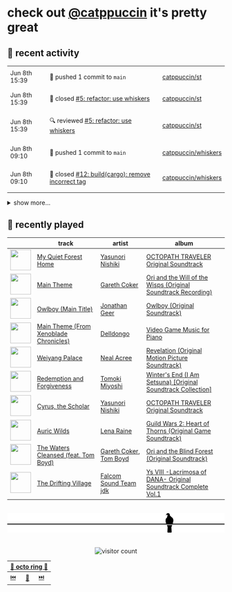 # check out [@catppuccin](https://github.com/catppuccin) it's pretty great

## 📅 recent activity

<!-- SCRIPT:REPLACE:GITHUB -->
<table>
<tbody>
<tr>
<td><span title='2024-06-08T15:39:49+00:00'>Jun 8th 15:39</span></td>
<td>

🚢 pushed 1 commit to `main`

</td>
<td>

[catppuccin/st](https://github.com/catppuccin/st)

</td>
</tr>
<tr>
<td><span title='2024-06-08T15:39:48+00:00'>Jun 8th 15:39</span></td>
<td>

🎉 closed [#5: refactor: use whiskers](https://github.com/catppuccin/st/pull/5)

</td>
<td>

[catppuccin/st](https://github.com/catppuccin/st)

</td>
</tr>
<tr>
<td><span title='2024-06-08T15:39:25+00:00'>Jun 8th 15:39</span></td>
<td>

🔍 reviewed [#5: refactor: use whiskers](https://github.com/catppuccin/st/pull/5)

</td>
<td>

[catppuccin/st](https://github.com/catppuccin/st)

</td>
</tr>
<tr>
<td><span title='2024-06-08T09:10:16+00:00'>Jun 8th 09:10</span></td>
<td>

🚢 pushed 1 commit to `main`

</td>
<td>

[catppuccin/whiskers](https://github.com/catppuccin/whiskers)

</td>
</tr>
<tr>
<td><span title='2024-06-08T09:10:16+00:00'>Jun 8th 09:10</span></td>
<td>

🎉 closed [#12: build(cargo): remove incorrect tag](https://github.com/catppuccin/whiskers/pull/12)

</td>
<td>

[catppuccin/whiskers](https://github.com/catppuccin/whiskers)

</td>
</tr>
</tbody>
</table>

<details>
<summary>show more...</summary>
<table>
<tbody>
<tr>
<td><span title='2024-06-07T22:18:46+00:00'>Jun 7th 22:18</span></td>
<td>

💬 commented on [#16: Bat theme looks different than same theme in Helix?](https://github.com/catppuccin/bat/issues/16)

</td>
<td>

[catppuccin/bat](https://github.com/catppuccin/bat)

</td>
</tr>
<tr>
<td><span title='2024-06-07T19:23:07+00:00'>Jun 7th 19:23</span></td>
<td>

💬 commented on [#45: docs: update previews](https://github.com/catppuccin/helix/pull/45)

</td>
<td>

[catppuccin/helix](https://github.com/catppuccin/helix)

</td>
</tr>
<tr>
<td><span title='2024-06-07T19:14:32+00:00'>Jun 7th 19:14</span></td>
<td>

💬 commented on [#16: Bat theme looks different than same theme in Helix?](https://github.com/catppuccin/bat/issues/16)

</td>
<td>

[catppuccin/bat](https://github.com/catppuccin/bat)

</td>
</tr>
<tr>
<td><span title='2024-06-07T19:12:15+00:00'>Jun 7th 19:12</span></td>
<td>

🚢 pushed 1 commit to `main`

</td>
<td>

[catppuccin/helix](https://github.com/catppuccin/helix)

</td>
</tr>
<tr>
<td><span title='2024-06-07T19:12:14+00:00'>Jun 7th 19:12</span></td>
<td>

🎉 closed [#45: docs: update previews](https://github.com/catppuccin/helix/pull/45)

</td>
<td>

[catppuccin/helix](https://github.com/catppuccin/helix)

</td>
</tr>
<tr>
<td><span title='2024-06-07T19:12:11+00:00'>Jun 7th 19:12</span></td>
<td>

💬 commented on [#45: docs: update previews](https://github.com/catppuccin/helix/pull/45)

</td>
<td>

[catppuccin/helix](https://github.com/catppuccin/helix)

</td>
</tr>
<tr>
<td><span title='2024-06-07T19:10:24+00:00'>Jun 7th 19:10</span></td>
<td>

🚢 pushed 1 commit to `main`

</td>
<td>

[catppuccin/helix](https://github.com/catppuccin/helix)

</td>
</tr>
<tr>
<td><span title='2024-06-07T19:10:24+00:00'>Jun 7th 19:10</span></td>
<td>

🎉 closed [#46: feat: use blue html/xml tags](https://github.com/catppuccin/helix/pull/46)

</td>
<td>

[catppuccin/helix](https://github.com/catppuccin/helix)

</td>
</tr>
<tr>
<td><span title='2024-06-07T19:10:14+00:00'>Jun 7th 19:10</span></td>
<td>

🚀 opened [#46: feat: use blue html/xml tags](https://github.com/catppuccin/helix/pull/46)

</td>
<td>

[catppuccin/helix](https://github.com/catppuccin/helix)

</td>
</tr>
<tr>
<td><span title='2024-06-07T18:59:27+00:00'>Jun 7th 18:59</span></td>
<td>

🚢 pushed 1 commit to `main`

</td>
<td>

[catppuccin/helix](https://github.com/catppuccin/helix)

</td>
</tr>
<tr>
<td><span title='2024-06-07T18:59:27+00:00'>Jun 7th 18:59</span></td>
<td>

🎉 closed [#44: docs: update readme with whiskers instructions](https://github.com/catppuccin/helix/pull/44)

</td>
<td>

[catppuccin/helix](https://github.com/catppuccin/helix)

</td>
</tr>
<tr>
<td><span title='2024-06-07T18:57:57+00:00'>Jun 7th 18:57</span></td>
<td>

🚀 opened [#44: docs: update readme with whiskers instructions](https://github.com/catppuccin/helix/pull/44)

</td>
<td>

[catppuccin/helix](https://github.com/catppuccin/helix)

</td>
</tr>
<tr>
<td><span title='2024-06-07T18:54:27+00:00'>Jun 7th 18:54</span></td>
<td>

💬 commented on [#43: refactor: use whiskers](https://github.com/catppuccin/helix/pull/43)

</td>
<td>

[catppuccin/helix](https://github.com/catppuccin/helix)

</td>
</tr>
<tr>
<td><span title='2024-06-07T18:54:24+00:00'>Jun 7th 18:54</span></td>
<td>

🚢 pushed 1 commit to `main`

</td>
<td>

[catppuccin/helix](https://github.com/catppuccin/helix)

</td>
</tr>
<tr>
<td><span title='2024-06-07T18:54:23+00:00'>Jun 7th 18:54</span></td>
<td>

🎉 closed [#43: refactor: use whiskers](https://github.com/catppuccin/helix/pull/43)

</td>
<td>

[catppuccin/helix](https://github.com/catppuccin/helix)

</td>
</tr>
</tbody>
</table>
</details>
<!-- SCRIPT:REPLACE:GITHUB -->

## 🎵 recently played

<!-- SCRIPT:REPLACE:SPOTIFY -->
| | track | artist | album |
| - | - | - | - |
| <img src="https://i.scdn.co/image/ab67616d00004851a9509557a1a0b0c61a2bbbbe" width="48" height="48"> | [My Quiet Forest Home](https://open.spotify.com/track/7leSzVoqC7jn063arNWF5M) | [Yasunori Nishiki](https://open.spotify.com/artist/0Ph31fnwwrbxz5d7mEE1Zv) | [OCTOPATH TRAVELER Original Soundtrack](https://open.spotify.com/track/7leSzVoqC7jn063arNWF5M) |
| <img src="https://i.scdn.co/image/ab67616d00004851c20c278a68424850767e4d9e" width="48" height="48"> | [Main Theme](https://open.spotify.com/track/0BqVTj3PfExdgXUu4vq7tb) | [Gareth Coker](https://open.spotify.com/artist/1I9Hqy4QnMyVhZwRM2r41B) | [Ori and the Will of the Wisps (Original Soundtrack Recording)](https://open.spotify.com/track/0BqVTj3PfExdgXUu4vq7tb) |
| <img src="https://i.scdn.co/image/ab67616d00004851b75eff74c777e8ca8afdf363" width="48" height="48"> | [Owlboy (Main Title)](https://open.spotify.com/track/4GaiNWFqfSPO6Cur87SEyL) | [Jonathan Geer](https://open.spotify.com/artist/6fyUMxz3J2qb6Nq6HhCCGt) | [Owlboy (Original Soundtrack)](https://open.spotify.com/track/4GaiNWFqfSPO6Cur87SEyL) |
| <img src="https://i.scdn.co/image/ab67616d00004851cf14c6f152666450ea9007c6" width="48" height="48"> | [Main Theme (From Xenoblade Chronicles)](https://open.spotify.com/track/14kc7PSDy0leGPpwLSQvJY) | [Delldongo](https://open.spotify.com/artist/17w9Ep8TUtG2H6CU1d2KqT) | [Video Game Music for Piano](https://open.spotify.com/track/14kc7PSDy0leGPpwLSQvJY) |
| <img src="https://i.scdn.co/image/ab67616d00004851e46325c725a9225daa344634" width="48" height="48"> | [Weiyang Palace](https://open.spotify.com/track/0spHIesgfeSjgKsNQdamWI) | [Neal Acree](https://open.spotify.com/artist/5mocQZIZJJsA389LmLpCkk) | [Revelation (Original Motion Picture Soundtrack)](https://open.spotify.com/track/0spHIesgfeSjgKsNQdamWI) |
| <img src="https://i.scdn.co/image/ab67616d0000485108ef8f213c161fa5b8d5b4f6" width="48" height="48"> | [Redemption and Forgiveness](https://open.spotify.com/track/5ywMkKq4ShehR8i3h3dIlU) | [Tomoki Miyoshi](https://open.spotify.com/artist/2OAgpK4uA8zE1zSoqhuiim) | [Winter's End (I Am Setsuna) [Original Soundtrack Collection]](https://open.spotify.com/track/5ywMkKq4ShehR8i3h3dIlU) |
| <img src="https://i.scdn.co/image/ab67616d00004851a9509557a1a0b0c61a2bbbbe" width="48" height="48"> | [Cyrus, the Scholar](https://open.spotify.com/track/7s9kNkigXIvtZgoEzxUgwQ) | [Yasunori Nishiki](https://open.spotify.com/artist/0Ph31fnwwrbxz5d7mEE1Zv) | [OCTOPATH TRAVELER Original Soundtrack](https://open.spotify.com/track/7s9kNkigXIvtZgoEzxUgwQ) |
| <img src="https://i.scdn.co/image/ab67616d00004851a781482f8ecfa47f38cddded" width="48" height="48"> | [Auric Wilds](https://open.spotify.com/track/2rRN0DrF3McDNVsSA84IEh) | [Lena Raine](https://open.spotify.com/artist/3Ww8GMbCDMAGwJJ2hd7z7z) | [Guild Wars 2: Heart of Thorns (Original Game Soundtrack)](https://open.spotify.com/track/2rRN0DrF3McDNVsSA84IEh) |
| <img src="https://i.scdn.co/image/ab67616d0000485171b1b5d2f76b80661d4e01c8" width="48" height="48"> | [The Waters Cleansed (feat. Tom Boyd)](https://open.spotify.com/track/3fTZxAOa8fwEVqGkrRy6NK) | [Gareth Coker](https://open.spotify.com/artist/1I9Hqy4QnMyVhZwRM2r41B), [Tom Boyd](https://open.spotify.com/artist/4mkGdmbcZa6WHxinVVmeYs) | [Ori and the Blind Forest (Original Soundtrack)](https://open.spotify.com/track/3fTZxAOa8fwEVqGkrRy6NK) |
| <img src="https://i.scdn.co/image/ab67616d00004851acdaadb5591995360305b8a5" width="48" height="48"> | [The Drifting Village](https://open.spotify.com/track/6xq0vpuPZf6JsbZWAoPgEk) | [Falcom Sound Team jdk](https://open.spotify.com/artist/5WFofzgRxpVNkpwg9XRSdg) | [Ys VIII -Lacrimosa of DANA- Original Soundtrack Complete Vol.1](https://open.spotify.com/track/6xq0vpuPZf6JsbZWAoPgEk) |

<!-- SCRIPT:REPLACE:SPOTIFY -->

<br>

<div align="center">

<picture>
    <source media="(prefers-color-scheme: light)" srcset="assets/pigeon-light.svg">
    <source media="(prefers-color-scheme: dark)" srcset="assets/pigeon-dark.svg">
    <img alt="pigeon sitting on a wire" src="assets/pigeon-light.svg">
</picture>

<br>
<br>

![visitor count](https://profile-counter.glitch.me/backwardspy/count.svg)

<table>
    <thead>
        <th colspan="3"><a href="https://octo-ring.com">🐙 octo ring 🐙</a></th>
    </thead>
    <tbody>
        <td><a href="https://octo-ring.com/p/backwardspy/prev">⏮️</a></td>
        <td><a href="https://octo-ring.com/p/backwardspy/random">🔀</a></td>
        <td><a href="https://octo-ring.com/p/backwardspy/next">⏭️</a></td>
    </tbody>
</table>

</div>
